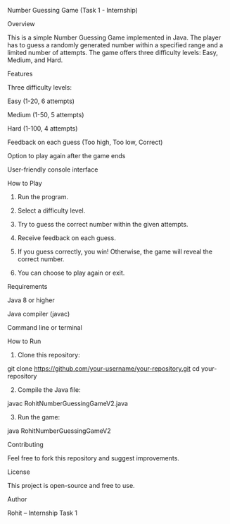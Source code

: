 Number Guessing Game (Task 1 - Internship)

Overview

This is a simple Number Guessing Game implemented in Java. The player has to guess a randomly generated number within a specified range and a limited number of attempts. The game offers three difficulty levels: Easy, Medium, and Hard.

Features

Three difficulty levels:

Easy (1-20, 6 attempts)

Medium (1-50, 5 attempts)

Hard (1-100, 4 attempts)


Feedback on each guess (Too high, Too low, Correct)

Option to play again after the game ends

User-friendly console interface


How to Play

1. Run the program.


2. Select a difficulty level.


3. Try to guess the correct number within the given attempts.


4. Receive feedback on each guess.


5. If you guess correctly, you win! Otherwise, the game will reveal the correct number.


6. You can choose to play again or exit.



Requirements

Java 8 or higher

Java compiler (javac)

Command line or terminal


How to Run

1. Clone this repository:

git clone https://github.com/your-username/your-repository.git
cd your-repository


2. Compile the Java file:

javac RohitNumberGuessingGameV2.java


3. Run the game:

java RohitNumberGuessingGameV2



Contributing

Feel free to fork this repository and suggest improvements.

License

This project is open-source and free to use.

Author

Rohit – Internship Task 1

